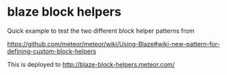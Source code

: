 blaze block helpers
===================

Quick example to test the two different block helper patterns from 

https://github.com/meteor/meteor/wiki/Using-Blaze#wiki-new-pattern-for-defining-custom-block-helpers

This is deployed to http://blaze-block-helpers.meteor.com/